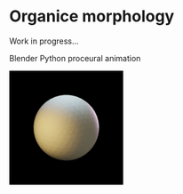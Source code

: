 # Organice morphology

Work in progress...

Blender Python proceural animation

![](examples/anim.gif)